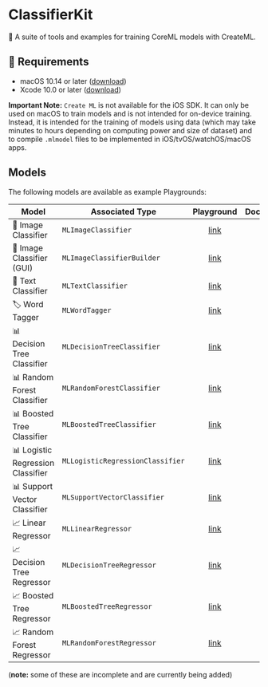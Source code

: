 # ClassifierKit
🤖 A suite of tools and examples for training CoreML models with CreateML.

## 📄 Requirements
* macOS 10.14 or later ([download](https://developer.apple.com/download/))
* Xcode 10.0 or later ([download](https://developer.apple.com/download/))

**Important Note:** `Create ML` is not available for the iOS SDK. It can only be used on macOS to train models and is not intended for on-device training. Instead, it is intended for the training of models using data (which may take minutes to hours depending on computing power and size of dataset) and to compile `.mlmodel` files to be implemented in iOS/tvOS/watchOS/macOS apps.

## Models
The following models are available as example Playgrounds:

| Model | Associated Type | Playground | Documentation |
| --- | --- | :---:| :---: |
| 🌅 Image Classifier | `MLImageClassifier` | [link]() | [link](https://developer.apple.com/documentation/create_ml/mlimageclassifier) |
| 🌅 Image Classifier (GUI) | `MLImageClassifierBuilder` | [link]() | [link](https://developer.apple.com/documentation/create_ml/mlimageclassifierbuilder) |
| 📄 Text Classifier | `MLTextClassifier` | [link]() | [link](https://developer.apple.com/documentation/create_ml/mltextclassifier) |
| 🏷️ Word Tagger | `MLWordTagger` | [link]() | [link](https://developer.apple.com/documentation/create_ml/mlwordtagger) |
| 📊 Decision Tree Classifier | `MLDecisionTreeClassifier` | [link]() | [link](https://developer.apple.com/documentation/create_ml/mldecisiontreeclassifier) |
| 📊 Random Forest Classifier | `MLRandomForestClassifier` | [link]() | [link](https://developer.apple.com/documentation/create_ml/mlrandomforestclassifier) |
| 📊 Boosted Tree Classifier | `MLBoostedTreeClassifier` | [link]() | [link](https://developer.apple.com/documentation/create_ml/mlboostedtreeclassifier) |
| 📊 Logistic Regression Classifier | `MLLogisticRegressionClassifier` | [link]() | [link](https://developer.apple.com/documentation/create_ml/mllogisticregressionclassifier) |
| 📊 Support Vector Classifier | `MLSupportVectorClassifier` | [link]() | [link](https://developer.apple.com/documentation/create_ml/mlsupportvectorclassifier) |
| 📈 Linear Regressor | `MLLinearRegressor` | [link]() | [link](https://developer.apple.com/documentation/create_ml/mllinearregressor) |
| 📈 Decision Tree Regressor | `MLDecisionTreeRegressor` | [link]() | [link](https://developer.apple.com/documentation/create_ml/mldecisiontreeregressor) |
| 📈 Boosted Tree Regressor | `MLBoostedTreeRegressor` | [link]() | [link](https://developer.apple.com/documentation/create_ml/mlboostedtreeregressor) |
| 📈 Random Forest Regressor | `MLRandomForestRegressor` | [link]() | [link](https://developer.apple.com/documentation/create_ml/mlrandomforestregressor) |



(**note:** some of these are incomplete and are currently being added)

